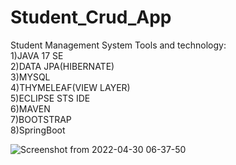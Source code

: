 # Student_Crud_App
Student Management System
Tools and technology:</br>
1)JAVA 17 SE<br/>
2)DATA JPA(HIBERNATE)</br>
3)MYSQL</br>
4)THYMELEAF(VIEW LAYER)</br>
5)ECLIPSE STS IDE</br>
6)MAVEN</br>
7)BOOTSTRAP</br>
8)SpringBoot

![Screenshot from 2022-04-30 06-37-50](https://user-images.githubusercontent.com/66584689/166085343-2de3de90-a5dc-4b28-a1cf-971334bf3a70.png)
